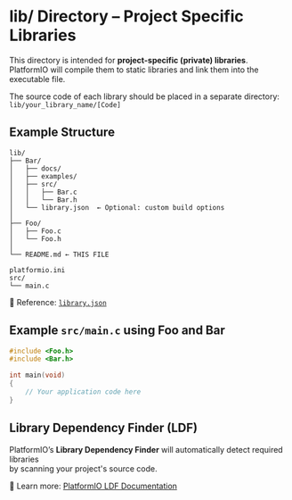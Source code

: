 # lib/ Directory – Project Specific Libraries

This directory is intended for **project-specific (private) libraries**.  
PlatformIO will compile them to static libraries and link them into the executable file.

The source code of each library should be placed in a separate directory:  
`lib/your_library_name/[Code]`

## Example Structure

```
lib/
├── Bar/
│   ├── docs/
│   ├── examples/
│   ├── src/
│   │   ├── Bar.c
│   │   └── Bar.h
│   └── library.json  ← Optional: custom build options
│
├── Foo/
│   ├── Foo.c
│   └── Foo.h
│
└── README.md ← THIS FILE

platformio.ini
src/
└── main.c
```

📘 Reference: [`library.json`](https://docs.platformio.org/page/librarymanager/config.html)

## Example `src/main.c` using Foo and Bar

```c
#include <Foo.h>
#include <Bar.h>

int main(void)
{
    // Your application code here
}
```

## Library Dependency Finder (LDF)

PlatformIO’s **Library Dependency Finder** will automatically detect required libraries  
by scanning your project's source code.

🔗 Learn more: [PlatformIO LDF Documentation](https://docs.platformio.org/page/librarymanager/ldf.html)
